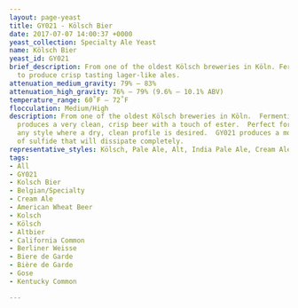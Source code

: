 ```yaml
---
layout: page-yeast
title: GY021 - Kölsch Bier
date: 2017-07-07 14:00:37 +0000
yeast_collection: Specialty Ale Yeast
name: Kölsch Bier
yeast_id: GY021
brief_description: From one of the oldest Kölsch breweries in Köln. Ferments cold
  to produce crisp tasting lager-like ales.
attenuation_medium_gravity: 79% – 83%
attenuation_high_gravity: 76% – 79% (9.6% – 10.1% ABV)
temperature_range: 60˚F – 72˚F
flocculation: Medium/High
description: From one of the oldest Kölsch breweries in Köln.  Fermenting under 65˚F
  produces a very clean, crisp beer with a touch of ester.  Perfect for Kölsch or
  any style where a dry, clean profile is desired.  GY021 produces a moderate amount
  of sulfide that will dissipate completely.
representative_styles: Kölsch, Pale Ale, Alt, India Pale Ale, Cream Ale, Amber
tags:
- All
- GY021
- Kolsch Bier
- Belgian/Specialty
- Cream Ale
- American Wheat Beer
- Kolsch
- Kölsch
- Altbier
- California Common
- Berliner Weisse
- Biere de Garde
- Bière de Garde
- Gose
- Kentucky Common

---
```

